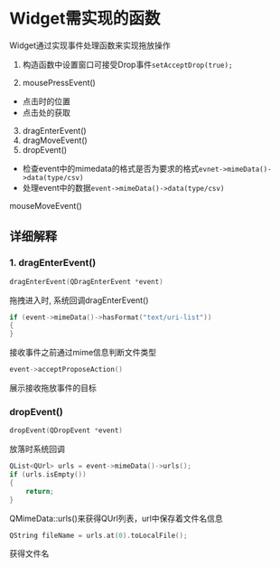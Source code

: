 # Widget需实现的函数

Widget通过实现事件处理函数来实现拖放操作

1. 构造函数中设置窗口可接受Drop事件`setAcceptDrop(true);`

2. mousePressEvent()

- 点击时的位置
- 点击处的获取

3. dragEnterEvent()
4. dragMoveEvent()
5. dropEvent()

- 检查event中的mimedata的格式是否为要求的格式`evnet->mimeData()->data(type/csv)`
- 处理event中的数据`event->mimeData()->data(type/csv)`

mouseMoveEvent()

## 详细解释

### 1. dragEnterEvent()

```c++
dragEnterEvent(QDragEnterEvent *event)
```

拖拽进入时, 系统回调dragEnterEvent()

```c++
if (event->mimeData()->hasFormat("text/uri-list"))
{
}
```

接收事件之前通过mime信息判断文件类型

```c++
event->acceptProposeAction()
```

展示接收拖放事件的目标

### dropEvent()

```c++
dropEvent(QDropEvent *event)
```

放落时系统回调

```c++
QList<QUrl> urls = event->mimeData()->urls();
if (urls.isEmpty())
{
    return;
}
```

QMimeData::urls()来获得QUrl列表，url中保存着文件名信息

```c++
QString fileName = urls.at(0).toLocalFile();
```

获得文件名

